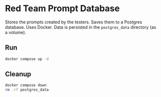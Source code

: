 # Red Team Prompt Database

Stores the prompts created by the testers. Saves them to a Postgres database. Uses Docker. Data is persisted in the `postgres_data` directory (as a volume).

## Run

```bash
docker compose up -d
```

## Cleanup

```bash
docker compose down
rm -rf postgres_data
```
